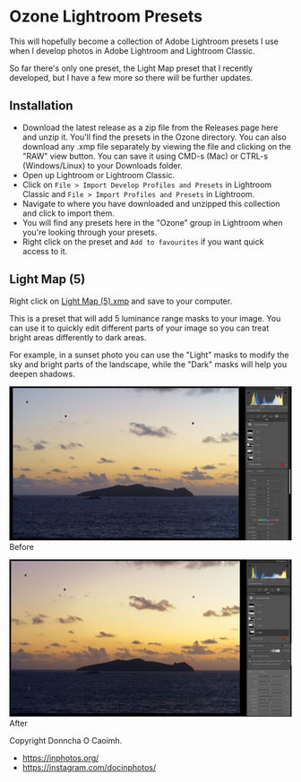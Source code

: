 # Ozone Lightroom Presets
This will hopefully become a collection of Adobe Lightroom presets I use when I develop photos in Adobe Lightroom and Lightroom Classic.

So far there's only one preset, the Light Map preset that I recently developed, but I have a few more so there will be further updates.

## Installation

* Download the latest release as a zip file from the Releases page here and unzip it. You'll find the presets in the Ozone directory. You can also download any .xmp file separately by viewing the file and clicking on the "RAW" view button. You can save it using CMD-s (Mac) or CTRL-s (Windows/Linux) to your Downloads folder.
* Open up Lightroom or Lightroom Classic.
* Click on `File > Import Develop Profiles and Presets` in Lightroom Classic and `File > Import Profiles and Presets` in Lightroom.
* Navigate to where you have downloaded and unzipped this collection and click to import them.
* You will find any presets here in the "Ozone" group in Lightroom when you're looking through your presets.
* Right click on the preset and `Add to favourites` if you want quick access to it.

## Light Map (5)

Right click on [Light Map (5).xmp](https://raw.githubusercontent.com/donnchawp/lightroom-presets/main/Ozone/Light%20Map%20(5).xmp) and save to your computer.

This is a preset that will add 5 luminance range masks to your image. You can use it to quickly edit different parts of your image so you can treat bright areas differently to dark areas.

For example, in a sunset photo you can use the "Light" masks to modify the sky and bright parts of the landscape, while the "Dark" masks will help you deepen shadows.

![Light Map Preset (Before)](/Ozone/lightroom-classic-lightmap-1.jpg "Light Map (Before)")
Before

![Light Map Preset (After)](/Ozone/lightroom-classic-lightmap-2.jpg "Light Map (After)")
After

Copyright Donncha O Caoimh.
* https://inphotos.org/
* https://instagram.com/docinphotos/

